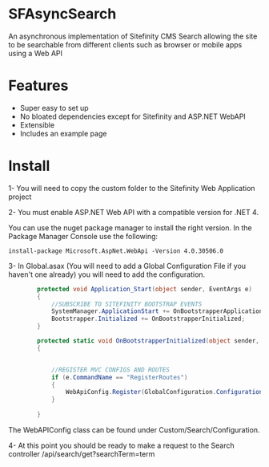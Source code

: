 # SFAsyncSearch
An asynchronous implementation of Sitefinity CMS Search allowing the site to be searchable from different clients such as browser or mobile apps using a Web API

# Features

- Super easy to set up
- No bloated dependencies except for Sitefinity and ASP.NET WebAPI
- Extensible
- Includes an example page

# Install

1- You will need to copy the custom folder to the Sitefinity Web Application project

2- You must enable ASP.NET Web API with a compatible version for .NET 4. 

You can use the nuget package manager to install the right version. In the Package Manager Console use the following:

```shell
install-package Microsoft.AspNet.WebApi -Version 4.0.30506.0
```
3- In Global.asax (You will need to add a Global Configuration File if you haven't one already) you will need to add the configuration. 

```c#
        protected void Application_Start(object sender, EventArgs e)
        {
            //SUBSCRIBE TO SITEFINITY BOOTSTRAP EVENTS
            SystemManager.ApplicationStart += OnBootstrapperApplicationStart;
            Bootstrapper.Initialized += OnBootstrapperInitialized;
        }
```

```c#
        protected static void OnBootstrapperInitialized(object sender, ExecutedEventArgs e)
        {


            //REGISTER MVC CONFIGS AND ROUTES
            if (e.CommandName == "RegisterRoutes")
            {
                WebApiConfig.Register(GlobalConfiguration.Configuration);
            }
            
        }
```
The WebAPIConfig class can be found under Custom/Search/Configuration.

4- At this point you should be ready to make a request to the Search controller /api/search/get?searchTerm=term

